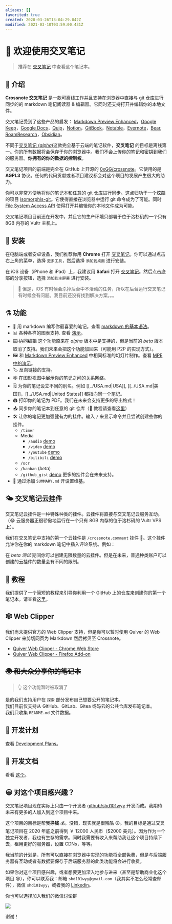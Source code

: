 ```yaml
---
aliases: []
favorited: true
created: 2020-03-26T13:04:29.042Z
modified: 2021-03-10T03:59:00.431Z
---
```


# 📝 欢迎使用交叉笔记

> 推荐在 [交叉笔记](https://crossnote.app/?repo=https%3A%2F%2Fgithub.com%2F0xGG%2Fwelcome-notebook.git&branch=master&filePath=README.md) 中查看这个笔记本。

<!-- @crossnote.comment "id":"75dbb115-f41b-4c0f-b74b-42b514fc1add" -->

## 🔭 介绍

**Crossnote 交叉笔记** 是一款可离线工作并且支持在浏览器中直接与 git 仓库进行同步的的 markdown 笔记阅读器 & 编辑器。它同时还支持打开并编辑你的本地文件。

交叉笔记受到了这些产品的启发： [Markdown Preview Enhanced](https://github.com/shd101wyy/markdown-preview-enhanced)，[Google Keep](https://keep.google.com)，[Google Docs](https://docs.google.com)，[Quip](https://quip.com)，[Notion](https://www.notion.so)，[GitBook](https://gitbook.com)，[Notable](https://github.com/notable/notable)，[Evernote](https://evernote.com/)，[Bear](https://bear.app/), [RoamResearch](https://roamresearch.com)，[Obsidian](https://obsidian.md)。

不同于[交叉笔记 (_alpha_)](https://github.com/0xGG/crossnote/blob/master/README.alpha.md)这款完全基于云端的笔记软件，**交叉笔记** 的目标是离线第一。你的所有数据将会保存于你的浏览器中。我们不会上传你的笔记和密钥到我们的服务器。**你拥有的你的数据的控制权**。

交叉笔记项目的前端是完全在 GitHub 上开源的 [0xGG/crossnote](https://github.com/0xGG/crossnote)。它使用的是 **AGPL3** 协议。任何的代码贡献或者项目建议都会对这个项目的发展产生很大的助力。

你可以非常方便地将你的笔记本和任意的 git 仓库进行同步。这点归功于一个炫酷的项目 [isomorphis-git](https://github.com/isomorphic-git/isomorphic-git)。它使得直接在浏览器中运行 git 命令成为了可能。同时 [File System Access API](https://web.dev/file-system-access/) 使得打开并编辑你的本地文件成为可能。

交叉笔记项目目前还在开发中，并且它的生产环境只部署于位于洛杉矶的一个只有 8GB 内存的 Vultr 主机上。

## 💾 安装

在电脑端或者安卓设备，我们推荐你用 **Chrome** 打开 [交叉笔记](https://crossnote.app)。你可以通过点击右上角的菜单，选择 `更多工具`，然后选择 `添加到桌面` 进行安装。

在 iOS 设备（iPhone 和 iPad）上，我建议用 **Safari** 打开 [交叉笔记](https://crossnote.app)。然后点击底部的分享按钮，选择 `添加到主屏幕` 进行安装。

> 🐞 但是，iOS 有时候会杀掉后台中不活动的任务，所以在后台运行交叉笔记有时候会有问题。我目前还没有找到解决方案。。。

## ⚗️ 功能

- 🤩 用 markdown 编写你最喜爱的笔记。查看 [markdown 的基本语法](/demo/markdown.md)。
- 📊 各种各样的图表支持. 查看 [演示](/demo/diagrams.md)。
- ~~⌨️ 协同编辑~~ 这个功能原来在 _alpha_ 版本中是支持的，但是当前的 _beta_ 版本取消了支持。我们未来会把这个功能加回来（可能用 P2P 的实现方式）。
- 🖼 和 [Markdown Preview Enhanced](https://shd101wyy.github.io/markdown-preview-enhanced/#/presentation) 中相同标准的幻灯片制作。查看 [MPE 中的演示](/demo/presentation.md)。
- 🏷️ 反向链接的支持。
- 🕸️ 在图形视图中展示你的笔记之间的关系网络。  
 - 🗒️ 为你的笔记设立不同的别名。例如 [[../USA.md|USA]],  [[../USA.md|美国]]，[[../USA.md|United States]] 都指向同一个笔记。
- 🖨️ 打印你的笔记为 PDF。我们在未来会支持更多的导出格式！
- 📤 同步你的笔记本到任意的 git 仓库（🙋 教程请查看[这里](/zhCN/教程.md)）
- 🛠 让你的笔记更加强健有力的挂件。输入 `/` 来显示命令并且尝试创建些你的挂件。
  - `/timer`
  - Media
    - `/audio` [demo](/demo/audio.md)
    - `/video` [demo](/demo/video.md)
    - `/youtube` [demo](/demo/youtube.md)
    - `/bilibili` [demo](/demo/bilibili.md)
  - `/ocr`
  - `/kanban` (_beta_)
  - `/github_gist` [demo](/demo/github_gist.md)
    更多的挂件会在未来支持。
- 📖 通过添加 `SUMMARY.md` 开设置维基。

## 🌤 交叉笔记云挂件

交叉笔记云挂件是一种特殊种类的挂件。云挂件将直接与交叉笔记云服务互动。（😂 云服务器正很骄傲地运行在一个只有 8GB 内存的位于洛杉矶的 Vultr VPS 上）。

我们在交叉笔记中支持的第一个云挂件是 `/crossnote.comment` 挂件 💬。这个挂件允许你在你的 markdown 笔记中插入评论系统。例如：

<!-- @crossnote.comment "id":"edf653be-1d26-4d7a-969f-2c4b344e37d5" -->

在 _beta 测试_ 期间你可以创建无限数量的云挂件。但是在未来，普通种类账户可以创建的云挂件的数量会有不同的限制。

## 🙋 教程

我们提供了一个简短的教程来引导你利用一个 GitHub 上的仓库来创建你的第一个笔记本。请查看[这里](/zhCN/教程.md)。

## 🕸️ Web Clipper

我们尚未提供官方的 Web Clipper 支持，但是你可以暂时使用 Quiver 的 Web Clipper 来剪切网页为 Markdown 然后拷贝至 Crossnote。

- [Quiver Web Clipper - Chrome Web Store](https://chrome.google.com/webstore/detail/quiver-web-clipper/hcnffmpopoelpggikahccdfenoobjigj)
- [Quiver Web Clipper - Firefox Add-on](https://addons.mozilla.org/en-US/firefox/addon/quiver-web-clipper/)

## ~~🌍 和大众分享你的笔记本~~
>👆 这个功能暂时被取消了

是的我们支持用户在 `探索` 部分发布自己想要公开的笔记本。  
我们目前仅支持从 GitHub、GitLab、Gitea 或码云的公共仓库发布笔记本。  
我们只收集 `README.md` 文件数据。

## 📅 开发计划

查看 [Development Plans](https://github.com/0xGG/crossnote/projects/1)。

## 📖 开发文档

看看 [这个](/development/README.md)。

## 😀 对这个项目感兴趣？

交叉笔记项目现在实际上只由一个开发者 [github/shd101wyy](https://github.com/shd101wyy) 开发而成。我期待未来有更多的人加入到这个项目中来。

这个项目的目标是帮我**挣钱** 💰。没错，现实就是很残酷 😣。我的目标是通过交叉笔记项目在 2020 年底之前得到 ￥ 12000 人民币（\$2000 美元）。因为作为一个独立开发者，我也有生存的需求。同时我需要有收入来帮助我让这个项目持续下去，租用更好的服务器，设置 CDNs，等等。

我当前的计划是，所有可以直接在浏览器中实现的功能将全部免费，但是与后端服务器有互动或者有数据要保存于后端服务器的此类功能将会进行收费。

如果你对这个项目感兴趣，或者想要更加深入地参与进来（甚至是帮助商业化这个项目 😎），你可以联系我：邮箱 `shd101wyy@gmail.com`（我其实不怎么经常查邮件），微信 `shd101wyy`，或者我的 [Linkedin](https://www.linkedin.com/in/yiyi-wang-60416380/)。

你也可以选择加入我们的微信讨论群

![](https://i.loli.net/2021/03/10/HYQnFNWfso1ICJr.jpg)  

谢谢！
